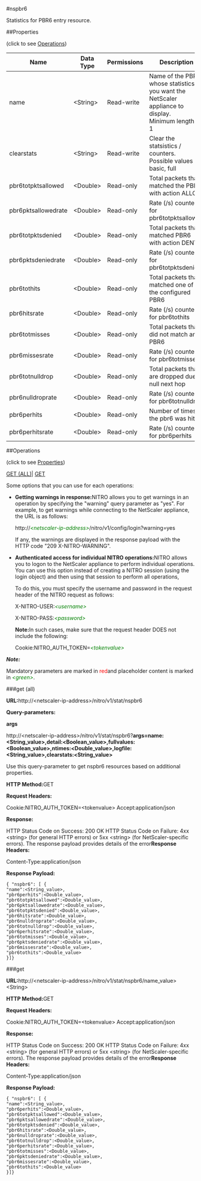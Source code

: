 #nspbr6

Statistics for PBR6 entry resource.


##Properties 
<span>(click to see [Operations](#opera))</span>


<table><thead><tr><th>Name</th><th>Data Type</th><th>Permissions</th><th>Description</th></tr></thead><tbody><tr><td>name</td><td>&lt;String></td><td>Read-write</td><td>Name of the PBR6 whose statistics you want the NetScaler appliance to display.<br>Minimum length = 1</td></tr><tr><td>clearstats</td><td>&lt;String></td><td>Read-write</td><td>Clear the statsistics / counters.<br>Possible values = basic, full</td></tr><tr><td>pbr6totpktsallowed</td><td>&lt;Double></td><td>Read-only</td><td>Total packets that matched the PBR6 with action ALLOW</td></tr><tr><td>pbr6pktsallowedrate</td><td>&lt;Double></td><td>Read-only</td><td>Rate (/s) counter for pbr6totpktsallowed</td></tr><tr><td>pbr6totpktsdenied</td><td>&lt;Double></td><td>Read-only</td><td>Total packets that matched PBR6 with action DENY</td></tr><tr><td>pbr6pktsdeniedrate</td><td>&lt;Double></td><td>Read-only</td><td>Rate (/s) counter for pbr6totpktsdenied</td></tr><tr><td>pbr6tothits</td><td>&lt;Double></td><td>Read-only</td><td>Total packets that matched one of the configured PBR6</td></tr><tr><td>pbr6hitsrate</td><td>&lt;Double></td><td>Read-only</td><td>Rate (/s) counter for pbr6tothits</td></tr><tr><td>pbr6totmisses</td><td>&lt;Double></td><td>Read-only</td><td>Total packets that did not match any PBR6</td></tr><tr><td>pbr6missesrate</td><td>&lt;Double></td><td>Read-only</td><td>Rate (/s) counter for pbr6totmisses</td></tr><tr><td>pbr6totnulldrop</td><td>&lt;Double></td><td>Read-only</td><td>Total packets that are dropped due to null next hop</td></tr><tr><td>pbr6nulldroprate</td><td>&lt;Double></td><td>Read-only</td><td>Rate (/s) counter for pbr6totnulldrop</td></tr><tr><td>pbr6perhits</td><td>&lt;Double></td><td>Read-only</td><td>Number of times the pbr6 was hit</td></tr><tr><td>pbr6perhitsrate</td><td>&lt;Double></td><td>Read-only</td><td>Rate (/s) counter for pbr6perhits</td></tr></tbody></table>
##Operations 
<span>(click to see [Properties](#prope))</span>


[GET (ALL)](#get-)| [GET]()


Some options that you can use for each operations:
<ul><li><p><b>Getting warnings in response:</b>NITRO allows you to get warnings in an operation by specifying the "warning" query parameter as "yes". For example, to get warnings while connecting to the NetScaler appliance, the URL is as follows:</p><p>http://<span style="color:green;font-style:italic;">&lt;netscaler-ip-address&gt;</span>/nitro/v1/config/login?warning=yes</p><p>If any, the warnings are displayed in the response payload with the HTTP code "209 X-NITRO-WARNING".</p></li><li><p><b>Authenticated access for individual NITRO operations:</b>NITRO allows you to logon to the NetScaler appliance to perform individual operations. You can use this option instead of creating a NITRO session (using the login object) and then using that session to perform all operations,</p><p>To do this, you must specify the username and password in the request header of the NITRO request as follows:</p><p>X-NITRO-USER:<span style="color:green;font-style:italic;">&lt;username&gt;</span></p><p>X-NITRO-PASS:<span style="color:green;font-style:italic;">&lt;password&gt;</span></p><p><b>Note:</b>In such cases, make sure that the request header DOES not include the following:</p><p>Cookie:NITRO_AUTH_TOKEN=<span style="color:green;font-style:italic;">&lt;tokenvalue&gt;</span></p></li></ul>



***Note:*** 
Mandatory parameters are marked in <span style="color:#FF0000;">red</span>and placeholder content is marked in <span style="color:green;font-style:italic">&lt;green&gt;</span>.

###get (all)



<b>URL:</b>http://&lt;netscaler-ip-address&gt;/nitro/v1/stat/nspbr6
<b>Query-parameters:</b>
<b>args</b>
http://&lt;netscaler-ip-address&gt;/nitro/v1/stat/nspbr6?<b>args=name:&lt;String_value&gt;,detail:&lt;Boolean_value&gt;,fullvalues:&lt;Boolean_value&gt;,ntimes:&lt;Double_value&gt;,logfile:&lt;String_value&gt;,clearstats:&lt;String_value&gt;</b>
Use this query-parameter to get nspbr6 resources based on additional properties.



<b>HTTP Method:</b>GET
<b>Request Headers:</b>

Cookie:NITRO_AUTH_TOKEN=&lt;tokenvalue&gt;Accept:application/json

<b>Response:</b>
HTTP Status Code on Success: 200 OKHTTP Status Code on Failure: 4xx &lt;string&gt; (for general HTTP errors) or 5xx &lt;string&gt; (for NetScaler-specific errors). The response payload provides details of the error<b>Response Headers:</b>

Content-Type:application/json

<b>Response Payload: </b>```{ "nspbr6": [ {"name":<String_value>,"pbr6perhits":<Double_value>,"pbr6totpktsallowed":<Double_value>,"pbr6pktsallowedrate":<Double_value>,"pbr6totpktsdenied":<Double_value>,"pbr6hitsrate":<Double_value>,"pbr6nulldroprate":<Double_value>,"pbr6totnulldrop":<Double_value>,"pbr6perhitsrate":<Double_value>,"pbr6totmisses":<Double_value>,"pbr6pktsdeniedrate":<Double_value>,"pbr6missesrate":<Double_value>,"pbr6tothits":<Double_value>}]}```



###get



<b>URL:</b>http://&lt;netscaler-ip-address&gt;/nitro/v1/stat/nspbr6/name_value&gt;&lt;String&gt;
<b>HTTP Method:</b>GET
<b>Request Headers:</b>

Cookie:NITRO_AUTH_TOKEN=&lt;tokenvalue&gt;Accept:application/json

<b>Response:</b>
HTTP Status Code on Success: 200 OKHTTP Status Code on Failure: 4xx &lt;string&gt; (for general HTTP errors) or 5xx &lt;string&gt; (for NetScaler-specific errors). The response payload provides details of the error<b>Response Headers:</b>

Content-Type:application/json

<b>Response Payload: </b>```{ "nspbr6": [ {"name":<String_value>,"pbr6perhits":<Double_value>,"pbr6totpktsallowed":<Double_value>,"pbr6pktsallowedrate":<Double_value>,"pbr6totpktsdenied":<Double_value>,"pbr6hitsrate":<Double_value>,"pbr6nulldroprate":<Double_value>,"pbr6totnulldrop":<Double_value>,"pbr6perhitsrate":<Double_value>,"pbr6totmisses":<Double_value>,"pbr6pktsdeniedrate":<Double_value>,"pbr6missesrate":<Double_value>,"pbr6tothits":<Double_value>}]}```



